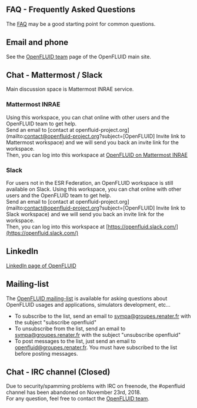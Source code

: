 ## FAQ - Frequently Asked Questions

The [FAQ](../general/faq.md) may be a good starting point for common questions.

## Email and phone

See the [OpenFLUID team](https://www.openfluid-project.org/who/) page of the OpenFLUID main site.


## Chat - Mattermost / Slack
Main discussion space is Mattermost INRAE service.

### Mattermost INRAE
Using this workspace, you can chat online with other users and the OpenFLUID team to get help.  
Send an email to [contact at openfluid-project.org](mailto:contact@openfluid-project.org?subject=[OpenFLUID] Invite link to Mattermost workspace) and we will send you back an invite link for the workspace.  
Then, you can log into this workspace at [OpenFLUID on Mattermost INRAE](https://chat.forge.inrae.fr/openfluid-software/)


### Slack
For users not in the ESR Federation, an OpenFLUID workspace is still available on Slack. Using this workspace, you can chat online with other users and the OpenFLUID team to get help.  
Send an email to [contact at openfluid-project.org](mailto:contact@openfluid-project.org?subject=[OpenFLUID] Invite link to Slack workspace) and we will send you back an invite link for the workspace.  
Then, you can log into this workspace at [https://openfluid.slack.com/](https://openfluid.slack.com/)


## LinkedIn
[LinkedIn page of OpenFLUID](https://www.linkedin.com/company/openfluid)


## Mailing-list

The [OpenFLUID mailing-list](https://groupes.renater.fr/sympa/info/openfluid) is available for asking questions about OpenFLUID usages and applications, simulators development, etc...

* To subscribe to the list, send an email to [sympa@groupes.renater.fr](mailto:sympa@groupes.renater.fr?subject=subscribe%20openfluid) with the subject "subscribe openfluid"
* To unsubscribe from the list, send an email to [sympa@groupes.renater.fr](mailto:sympa@groupes.renater.fr?subject=unsubscribe%20openfluid) with the subject "unsubscribe openfluid"
* To post messages to the list, just send an email to [openfluid@groupes.renater.fr](mailto:openfluid@groupes.renater.fr). You must have subscribed to the list before posting messages.


## Chat - IRC channel (Closed)

Due to security/spamming problems with IRC on freenode, the #openfluid channel has been abandoned on November 23rd,  2018.  
For any question, feel free to contact the [OpenFLUID team](https://www.openfluid-project.org/who/).
